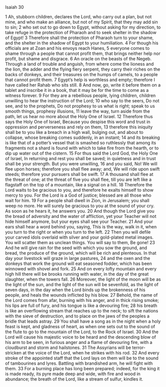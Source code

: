 Isaiah 30

1	Ah, stubborn children, declares the Lord, who carry out a plan, but not mine, and who make an alliance, but not of my Spirit, that they may add sin to sin;
2	who set out to go down to Egypt, without asking for my direction, to take refuge in the protection of Pharaoh and to seek shelter in the shadow of Egypt!
3	Therefore shall the protection of Pharaoh turn to your shame, and the shelter in the shadow of Egypt to your humiliation.
4	For though his officials are at Zoan and his envoys reach Hanes,
5	everyone comes to shame through a people that cannot profit them, that brings neither help nor profit, but shame and disgrace.
6	An oracle on the beasts of the Negeb. Through a land of trouble and anguish, from where come the lioness and the lion, the adder and the flying fiery serpent, they carry their riches on the backs of donkeys, and their treasures on the humps of camels, to a people that cannot profit them.
7	Egypt’s help is worthless and empty; therefore I have called her Rahab who sits still.
8	And now, go, write it before them on a tablet and inscribe it in a book, that it may be for the time to come as a witness forever.
9	For they are a rebellious people, lying children, children unwilling to hear the instruction of the Lord;
10	who say to the seers, Do not see, and to the prophets, Do not prophesy to us what is right; speak to us smooth things, prophesy illusions,
11	leave the way, turn aside from the path, let us hear no more about the Holy One of Israel.
12	Therefore thus says the Holy One of Israel, Because you despise this word and trust in oppression and perverseness and rely on them,
13	therefore this iniquity shall be to you like a breach in a high wall, bulging out, and about to collapse, whose breaking comes suddenly, in an instant;
14	and its breaking is like that of a potter’s vessel that is smashed so ruthlessly that among its fragments not a shard is found with which to take fire from the hearth, or to dip up water out of the cistern.
15	For thus said the Lord God, the Holy One of Israel, In returning and rest you shall be saved; in quietness and in trust shall be your strength. But you were unwilling,
16	and you said, No! We will flee upon horses; therefore you shall flee away; and, We will ride upon swift steeds; therefore your pursuers shall be swift.
17	A thousand shall flee at the threat of one; at the threat of five you shall flee, till you are left like a flagstaff on the top of a mountain, like a signal on a hill.
18	Therefore the Lord waits to be gracious to you, and therefore he exalts himself to show mercy to you. For the Lord is a God of justice; blessed are all those who wait for him.
19	For a people shall dwell in Zion, in Jerusalem; you shall weep no more. He will surely be gracious to you at the sound of your cry. As soon as he hears it, he answers you.
20	And though the Lord give you the bread of adversity and the water of affliction, yet your Teacher will not hide himself anymore, but your eyes shall see your Teacher.
21	And your ears shall hear a word behind you, saying, This is the way, walk in it, when you turn to the right or when you turn to the left.
22	Then you will defile your carved idols overlaid with silver and your gold-plated metal images. You will scatter them as unclean things. You will say to them, Be gone!
23	And he will give rain for the seed with which you sow the ground, and bread, the produce of the ground, which will be rich and plenteous. In that day your livestock will graze in large pastures,
24	and the oxen and the donkeys that work the ground will eat seasoned fodder, which has been winnowed with shovel and fork.
25	And on every lofty mountain and every high hill there will be brooks running with water, in the day of the great slaughter, when the towers fall.
26	Moreover, the light of the moon will be as the light of the sun, and the light of the sun will be sevenfold, as the light of seven days, in the day when the Lord binds up the brokenness of his people, and heals the wounds inflicted by his blow.
27	Behold, the name of the Lord comes from afar, burning with his anger, and in thick rising smoke; his lips are full of fury, and his tongue is like a devouring fire;
28	his breath is like an overflowing stream that reaches up to the neck; to sift the nations with the sieve of destruction, and to place on the jaws of the peoples a bridle that leads astray.
29	You shall have a song as in the night when a holy feast is kept, and gladness of heart, as when one sets out to the sound of the flute to go to the mountain of the Lord, to the Rock of Israel.
30	And the Lord will cause his majestic voice to be heard and the descending blow of his arm to be seen, in furious anger and a flame of devouring fire, with a cloudburst and storm and hailstones.
31	The Assyrians will be terror-stricken at the voice of the Lord, when he strikes with his rod.
32	And every stroke of the appointed staff that the Lord lays on them will be to the sound of tambourines and lyres. Battling with brandished arm, he will fight with them.
33	For a burning place has long been prepared; indeed, for the king it is made ready, its pyre made deep and wide, with fire and wood in abundance; the breath of the Lord, like a stream of sulfur, kindles it.

